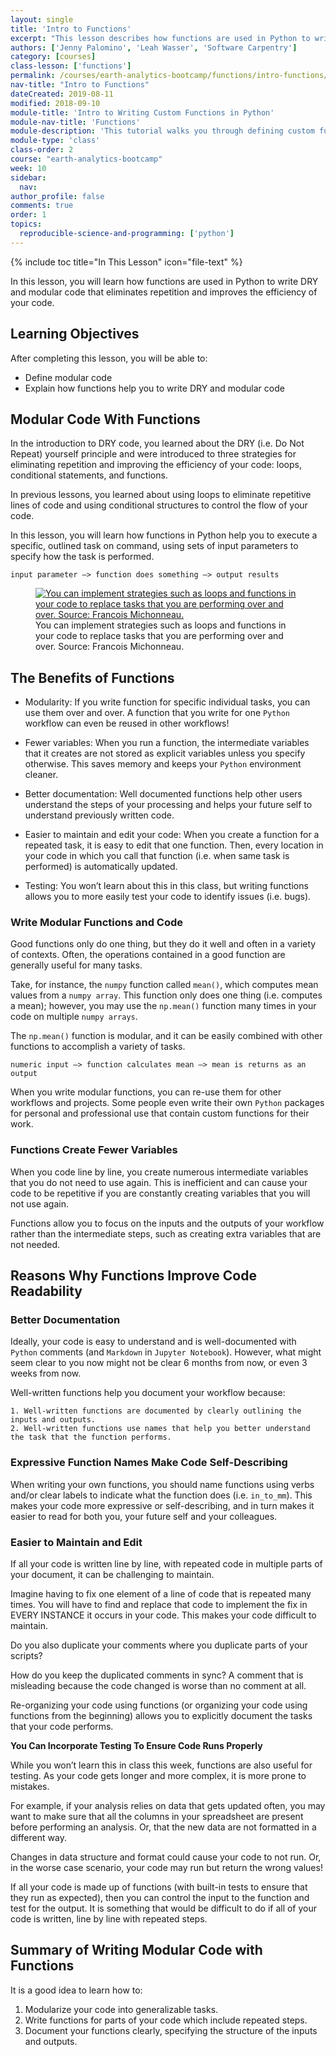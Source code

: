 ```yaml
---
layout: single
title: 'Intro to Functions'
excerpt: "This lesson describes how functions are used in Python to write DRY and modular code."
authors: ['Jenny Palomino', 'Leah Wasser', 'Software Carpentry']
category: [courses]
class-lesson: ['functions']
permalink: /courses/earth-analytics-bootcamp/functions/intro-functions/
nav-title: "Intro to Functions"
dateCreated: 2019-08-11
modified: 2018-09-10
module-title: 'Intro to Writing Custom Functions in Python'
module-nav-title: 'Functions'
module-description: 'This tutorial walks you through defining custom functions and applying them to data structures in Python.'
module-type: 'class'
class-order: 2
course: "earth-analytics-bootcamp"
week: 10
sidebar:
  nav:
author_profile: false
comments: true
order: 1
topics:
  reproducible-science-and-programming: ['python']
---
```

{% include toc title="In This Lesson" icon="file-text" %}

In this lesson, you will learn how functions are used in Python to write DRY and modular code that eliminates repetition and improves the efficiency of your code.

<div class='notice--success' markdown="1">

## <i class="fa fa-graduation-cap" aria-hidden="true"></i> Learning Objectives

After completing this lesson, you will be able to:

* Define modular code
* Explain how functions help you to write DRY and modular code

</div>


## Modular Code With Functions

In the introduction to DRY code, you learned about the DRY (i.e. Do Not Repeat) yourself principle and were introduced to three strategies for eliminating repetition and improving the efficiency of your code: loops, conditional statements, and functions. 

In previous lessons, you learned about using loops to eliminate repetitive lines of code and using conditional structures to control the flow of your code. 

In this lesson, you will learn how functions in Python help you to execute a specific, outlined task on command, using sets of input parameters to specify how the task is performed.

`input parameter –> function does something –> output results`

<figure>
 <a href="{{ site.url }}/images/courses/earth-analytics/week-8/funct-all-things.png">
 <img src="{{ site.url }}/images/courses/earth-analytics/week-8/funct-all-things.png" alt="You can implement strategies such as loops and functions in your code to replace tasks that you are performing over and over. Source: Francois Michonneau."></a>
 <figcaption> You can implement strategies such as loops and functions in your code to replace tasks that you are performing over and over. Source: Francois Michonneau.
 </figcaption>
</figure>


## The Benefits of Functions

* Modularity: If you write function for specific individual tasks, you can use them over and over. A function that you write for one `Python` workflow can even be reused in other workflows!

* Fewer variables: When you run a function, the intermediate variables that it creates are not stored as explicit variables unless you specify otherwise. This saves memory and keeps your `Python` environment cleaner. 

* Better documentation: Well documented functions help other users understand the steps of your processing and helps your future self to understand previously written code.

* Easier to maintain and edit your code: When you create a function for a repeated task, it is easy to edit that one function. Then, every location in your code in which you call that function (i.e. when same task is performed) is automatically updated.

* Testing: You won’t learn about this in this class, but writing functions allows you to more easily test your code to identify issues (i.e. bugs).


### Write Modular Functions and Code

Good functions only do one thing, but they do it well and often in a variety of contexts. Often, the operations contained in a good function are generally useful for many tasks. 

Take, for instance, the `numpy` function called `mean()`, which computes mean values from a `numpy array`. This function only does one thing (i.e. computes a mean); however, you may use the `np.mean()` function many times in your code on multiple `numpy arrays`. 

The `np.mean()` function is modular, and it can be easily combined with other functions to accomplish a variety of tasks.

`numeric input –> function calculates mean –> mean is returns as an output`

When you write modular functions, you can re-use them for other workflows and projects. Some people even write their own `Python` packages for personal and professional use that contain custom functions for their work.


### Functions Create Fewer Variables

When you code line by line, you create numerous intermediate variables that you do not need to use again. This is inefficient and can cause your code to be repetitive if you are constantly creating variables that you will not use again. 

Functions allow you to focus on the inputs and the outputs of your workflow rather than the intermediate steps, such as creating extra variables that are not needed.


## Reasons Why Functions Improve Code Readability

### Better Documentation

Ideally, your code is easy to understand and is well-documented with `Python` comments (and `Markdown` in `Jupyter Notebook`). However, what might seem clear to you now might not be clear 6 months from now, or even 3 weeks from now.

Well-written functions help you document your workflow because:

    1. Well-written functions are documented by clearly outlining the inputs and outputs.
    2. Well-written functions use names that help you better understand the task that the function performs.

### Expressive Function Names Make Code Self-Describing

When writing your own functions, you should name functions using verbs and/or clear labels to indicate what the function does (i.e. `in_to_mm`). This makes your code more expressive or self-describing, and in turn makes it easier to read for both you, your future self and your colleagues.


### Easier to Maintain and Edit

If all your code is written line by line, with repeated code in multiple parts of your document, it can be challenging to maintain.

Imagine having to fix one element of a line of code that is repeated many times. You will have to find and replace that code to implement the fix in EVERY INSTANCE it occurs in your code. This makes your code difficult to maintain.

Do you also duplicate your comments where you duplicate parts of your scripts? 

How do you keep the duplicated comments in sync? A comment that is misleading because the code changed is worse than no comment at all.

Re-organizing your code using functions (or organizing your code using functions from the beginning) allows you to explicitly document the tasks that your code performs.

**You Can Incorporate Testing To Ensure Code Runs Properly**

While you won’t learn this in class this week, functions are also useful for testing. As your code gets longer and more complex, it is more prone to mistakes. 

For example, if your analysis relies on data that gets updated often, you may want to make sure that all the columns in your spreadsheet are present before performing an analysis. Or, that the new data are not formatted in a different way.

Changes in data structure and format could cause your code to not run. Or, in the worse case scenario, your code may run but return the wrong values!

If all your code is made up of functions (with built-in tests to ensure that they run as expected), then you can control the input to the function and test for the output. It is something that would be difficult to do if all of your code is written, line by line with repeated steps.

## Summary of Writing Modular Code with Functions

It is a good idea to learn how to:

1. Modularize your code into generalizable tasks.
2. Write functions for parts of your code which include repeated steps.
3. Document your functions clearly, specifying the structure of the inputs and outputs.
